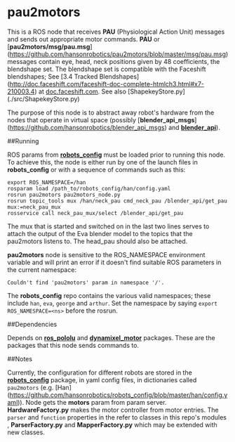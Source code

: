 pau2motors
==========

This is a ROS node that receives **PAU** (Physiological Action Unit)
messages and sends out appropriate motor commands. **PAU** or
[**pau2motors/msg/pau.msg**]
(https://github.com/hansonrobotics/pau2motors/blob/master/msg/pau.msg)
messages contain eye, head, neck positions given by 48 coefficients,
the blendshape set.  The blendshape set is compatible with the
Faceshift blendshapes; See [3.4  Tracked Blendshapes]
(http://doc.faceshift.com/faceshift-doc-complete-htmlch3.html#x7-210003.4)
at [doc.faceshift.com](http://doc.faceshift.com). See also [ShapekeyStore.py]
(./src/ShapekeyStore.py)

The purpose of this node is to abstract away robot's hardware from the
nodes that operate in virtual space (possibly [**blender_api_msgs**]
(https://github.com/hansonrobotics/blender_api_msgs)
and [**blender_api**](https://github.com/hansonrobotics/blender_api)).

##Running

ROS params from
**[robots_config](https://github.com/hansonrobotics/robots_config)**
must be loaded prior to running this node. To achieve this, the node is
either run by one of the launch files in **robots_config** or with a
sequence of commands such as this:

```
export ROS_NAMESPACE=/han
rosparam load /path_to/robots_config/han/config.yaml
rosrun pau2motors pau2motors_node.py
rosrun topic_tools mux /han/neck_pau cmd_neck_pau /blender_api/get_pau mux:=neck_pau_mux
rosservice call neck_pau_mux/select /blender_api/get_pau
```
The mux that is started and switched on in the last two lines serves
to attach the output of the Eva blender model to the topics that the
pau2motors listens to. The head_pau should also be attached.


**pau2motors** node is sensitive to the ROS_NAMESPACE environment
variable and will print an error if it doesn't find suitable ROS
parameters in the current namespace:

```
Couldn't find 'pau2motors' param in namespace '/'.
```
The **robots_config** repo contains the various valid namespaces;
these include `han`, `eva`, `george` and `arthur`. Set the namespace
by saying `export ROS_NAMESPACE=<ns>` before the rosrun.

##Dependencies

Depends on
**[ros_pololu](https://github.com/hansonrobotics/ros_pololu)**
and **[dynamixel_motor](https://github.com/arebgun/dynamixel_motor)**
packages. These are the packages that this node sends commands to.

##Notes

Currently, the configuration for different robots are stored in the
**[robots_config](https://github.com/hansonrobotics/robots_config)**
package, in yaml config files, in dictionaries called `pau2motors`
(e.g.  [Han]
(https://github.com/hansonrobotics/robots_config/blob/master/han/config.yaml)).
Node gets the **motors** param from param server.
**HardwareFactory.py** makes the motor controller from motor entries.
The `parser` and `function` properties in the 
refer to classes in this repo's modules ,
**ParserFactory.py** and **MapperFactory.py** which may be extended
with new classes.
